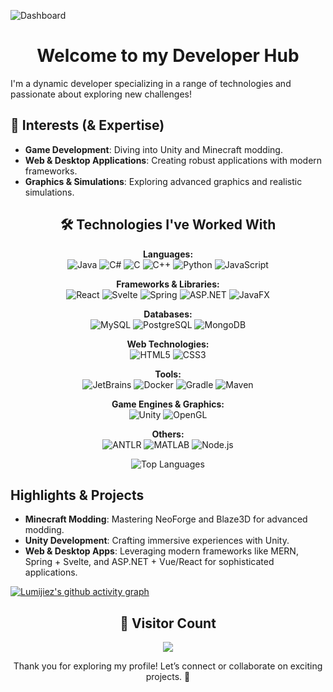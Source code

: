 ![Dashboard](https://github.com/lumijiez/lumijiez/blob/main/scripts/display/toshow595.png)

<h1 align="center">Welcome to my Developer Hub</h1>

I'm a dynamic developer specializing in a range of technologies and passionate about exploring new challenges!

## 🚀 Interests (& Expertise)

- **Game Development**: Diving into Unity and Minecraft modding.
- **Web & Desktop Applications**: Creating robust applications with modern frameworks.
- **Graphics & Simulations**: Exploring advanced graphics and realistic simulations.

<h2 align="center">🛠️ Technologies I've Worked With</h2>

<p align="center">
  <strong>Languages:</strong><br>
  <img src="https://img.shields.io/badge/Java-ED8B00?style=flat&logo=java&logoColor=white" alt="Java">
  <img src="https://img.shields.io/badge/C%23-239120?style=flat&logo=csharp&logoColor=white" alt="C#">
  <img src="https://img.shields.io/badge/C-00599C?style=flat&logo=c&logoColor=white" alt="C">
  <img src="https://img.shields.io/badge/C%2B%2B-00599C?style=flat&logo=c%2B%2B&logoColor=white" alt="C++">
  <img src="https://img.shields.io/badge/Python-3776AB?style=flat&logo=python&logoColor=white" alt="Python">
  <img src="https://img.shields.io/badge/JavaScript-F7DF1E?style=flat&logo=javascript&logoColor=black" alt="JavaScript">
</p>

<p align="center">
  <strong>Frameworks & Libraries:</strong><br>
  <img src="https://img.shields.io/badge/React-61DAFB?style=flat&logo=react&logoColor=black" alt="React">
  <img src="https://img.shields.io/badge/Svelte-FF3E00?style=flat&logo=svelte&logoColor=white" alt="Svelte">
  <img src="https://img.shields.io/badge/Spring-6DB33F?style=flat&logo=spring&logoColor=white" alt="Spring">
  <img src="https://img.shields.io/badge/ASP.NET-5C2D91?style=flat&logo=aspnet&logoColor=white" alt="ASP.NET">
  <img src="https://img.shields.io/badge/JavaFX-009688?style=flat&logo=java&logoColor=white" alt="JavaFX">
</p>

<p align="center">
  <strong>Databases:</strong><br>
  <img src="https://img.shields.io/badge/MySQL-00000F?style=flat&logo=mysql&logoColor=white" alt="MySQL">
  <img src="https://img.shields.io/badge/PostgreSQL-4169E1?style=flat&logo=postgresql&logoColor=white" alt="PostgreSQL">
  <img src="https://img.shields.io/badge/MongoDB-47A248?style=flat&logo=mongodb&logoColor=white" alt="MongoDB">
</p>

<p align="center">
  <strong>Web Technologies:</strong><br>
  <img src="https://img.shields.io/badge/HTML5-E34F26?style=flat&logo=html5&logoColor=white" alt="HTML5">
  <img src="https://img.shields.io/badge/CSS3-1572B6?style=flat&logo=css3&logoColor=white" alt="CSS3">
</p>

<p align="center">
  <strong>Tools:</strong><br>
  <img src="https://img.shields.io/badge/JetBrains-000000?style=flat&logo=jetbrains&logoColor=white" alt="JetBrains">
  <img src="https://img.shields.io/badge/Docker-2496ED?style=flat&logo=docker&logoColor=white" alt="Docker">
  <img src="https://img.shields.io/badge/Gradle-02303A?style=flat&logo=gradle&logoColor=white" alt="Gradle">
  <img src="https://img.shields.io/badge/Apache_Maven-C71A36?style=flat&logo=apachemaven&logoColor=white" alt="Maven">
</p>

<p align="center">
  <strong>Game Engines & Graphics:</strong><br>
  <img src="https://img.shields.io/badge/Unity-000000?style=flat&logo=unity&logoColor=white" alt="Unity">
  <img src="https://img.shields.io/badge/OpenGL-FF0D4A?style=flat&logo=opengl&logoColor=white" alt="OpenGL">
</p>

<p align="center">
  <strong>Others:</strong><br>
  <img src="https://img.shields.io/badge/ANTLR-9B43B4?style=flat&logo=antlr&logoColor=white" alt="ANTLR">
  <img src="https://img.shields.io/badge/MATLAB-0076A8?style=flat&logo=matlab&logoColor=white" alt="MATLAB">
  <img src="https://img.shields.io/badge/Node.js-339933?style=flat&logo=node.js&logoColor=white" alt="Node.js">
</p>

<p align="center">
  <img src="https://github-readme-stats.vercel.app/api/top-langs/?username=lumijiez&layout=compact&theme=dark" alt="Top Languages">
</p>

## Highlights & Projects

- **Minecraft Modding**: Mastering NeoForge and Blaze3D for advanced modding.
- **Unity Development**: Crafting immersive experiences with Unity.
- **Web & Desktop Apps**: Leveraging modern frameworks like MERN, Spring + Svelte, and ASP.NET + Vue/React for sophisticated applications.

[![Lumijiez's github activity graph](https://github-readme-activity-graph.vercel.app/graph?username=lumijiez&custom_title=Contributions&theme=react-dark&color=708090&hide_border=true)](https://github.com/ashutosh00710/github-readme-activity-graph)

<h2 align="center">👀 Visitor Count</h2>
<p align="center">
  <img src="https://profile-counter.glitch.me/{lumijiez}/count.svg" />
</p>

<p align="center">Thank you for exploring my profile! Let’s connect or collaborate on exciting projects. 🚀</p>
